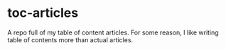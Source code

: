 # toc-articles
A repo full of my table of content articles. For some reason, I like writing table of contents more than actual articles.

